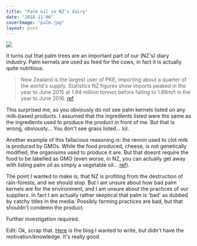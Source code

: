 ```yaml
---
title: "Palm oil in NZ's dairy"
date: "2018-11-06"
coverImage: "palm.jpg"
layout: post
---
```


![]({{site.baseurl}}/images/{{page.coverImage}})

It turns out that palm trees are an important part of our (NZ's) diary industry. Palm kernels are used as feed for the cows, in fact it is actually quite nutritious.

> New Zealand is the largest user of PKE, importing about a quarter of the world's supply. Statistics NZ figures show imports peaked in the year to June 2015 at 1.94 million tonnes before falling to 1.86m/t in the year to June 2016. [ref](https://www.stuff.co.nz/business/farming/82923397/greenpeace-hails-landcorp-decision-to-stop-using-palm-kernel)

This surprised me, as you obviously do not see palm kernels listed on any milk-based products. I assumed that the ingredients listed were the same as the ingredients used to produce the product in front of me. But that is wrong, obviously... You don't see grass listed... lol.

Another example of this fallacious reasoning is: the rennin used to clot milk is produced by GMOs. While the food produced, cheese, is not genetically modified, the organisims used to produce it are. But that doesnt require the food to be labelled as GMO (even worse, in NZ, you can actually get away with listing palm oil as simply a vegetable oil... [ref](https://www.mpi.govt.nz/food-safety/labelling-and-composition/palm-oil-labelling/)).

The point I wanted to make is; that NZ is profiting from the destruction of rain-forests, and we should stop. But I am unsure about how bad palm kernels are for the environment, and I am unsure about the practices of our suppliers. In fact I am actually rather skeptical that palm is 'bad' as dubbed by catchy titles in the media. Possibly farming practices are bad, but that shouldn't condemn the product.

Further investigation required.

Edit: Ok, scrap that. [Here](https://waterqualitynz.info/frequently-asked-questions/what-is-wrong-with-palm-kernel/) is the blog I wanted to write, but didn't have the motivation/knowledge. It's really good.